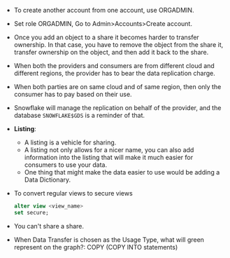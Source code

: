 - To create another account from one account, use ORGADMIN. 

- Set role ORGADMIN, Go to Admin>Accounts>Create account.

- Once you add an object to a share it becomes harder to transfer ownership. In that case, you have to remove the object from the share it, transfer ownership on the object, and then add it back to the share.

- When both the providers and consumers are from different cloud and different regions, the provider has to bear the data replication charge.

- When both parties are on same cloud and of same region, then only the consumer has to pay based on their use.

- Snowflake will manage the replication on behalf of the provider, and the database `SNOWFLAKE$GDS` is a reminder of that. 

- **Listing**: 
    
    - A listing is a vehicle for sharing. 
    - A listing not only allows for a nicer name, you can also add information into the listing that will make it much easier for consumers to use your data. 
    - One thing that might make the data easier to use would be adding a Data Dictionary. 

- To convert regular views to secure views

    ```sql
    alter view <view_name>
    set secure;
    ```

- You can't share a share.

- When Data Transfer is chosen as the Usage Type, what will green represent on the graph?: COPY (COPY INTO statements)